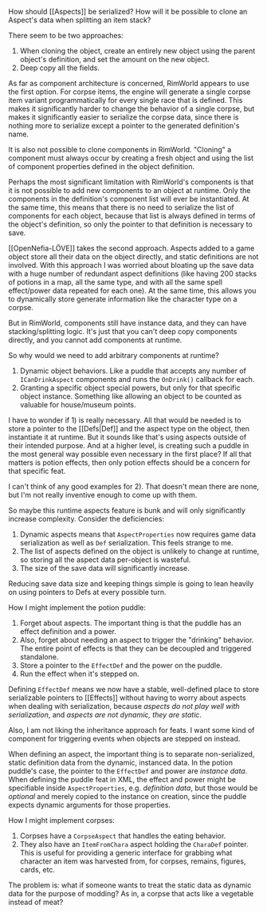 How should [[Aspects]] be serialized? How will it be possible to clone an Aspect's data when splitting an item stack?

There seem to be two approaches: 

1. When cloning the object, create an entirely new object using the parent object's definition, and set the amount on the new object.
2. Deep copy all the fields.

As far as component architecture is concerned, RimWorld appears to use the first option. For corpse items, the engine will generate a single corpse item variant programmatically for every single race that is defined. This makes it significantly harder to change the behavior of a single corpse, but makes it significantly easier to serialize the corpse data, since there is nothing more to serialize except a pointer to the generated definition's name.

It is also not possible to clone components in RimWorld. "Cloning" a component must always occur by creating a fresh object and using the list of component properties defined in the object definition.

Perhaps the most significant limitation with RimWorld's components is that it is not possible to add new components to an object at runtime. Only the components in the definition's component list will ever be instantiated. At the same time, this means that there is no need to serialize the list of components for each object, because that list is always defined in terms of the object's definition, so only the pointer to that definition is necessary to save.

[[OpenNefia-LÖVE]] takes the second approach. Aspects added to a game object store all their data on the object directly, and static definitions are not involved. With this approach I was worried about bloating up the save data with a huge number of redundant aspect definitions (like having 200 stacks of potions in a map, all the same type, and with all the same spell effect/power data repeated for each one). At the same time, this allows you to dynamically store generate information like the character type on a corpse.

But in RimWorld, components still have instance data, and they can have stacking/splitting logic. It's just that you can't deep copy components directly, and you cannot add components at runtime.

So why would we need to add arbitrary components at runtime?

1. Dynamic object behaviors. Like a puddle that accepts any number of `ICanDrinkAspect` components and runs the `OnDrink()` callback for each.
2. Granting a specific object special powers, but only for that specific object instance. Something like allowing an object to be counted as valuable for house/museum points.

I have to wonder if 1) is really necessary. All that would be needed is to store a pointer to the [[Defs|Def]] and the aspect type on the object, then instantiate it at runtime. But it sounds like that's using aspects outside of their intended purpose. And at a higher level, is creating such a puddle in the most general way possible even necessary in the first place? If all that matters is potion effects, then only potion effects should be a concern for that specific feat.

I can't think of any good examples for 2). That doesn't mean there are none, but I'm not really inventive enough to come up with them.

So maybe this runtime aspects feature is bunk and will only significantly increase complexity. Consider the deficiencies:

1. Dynamic aspects means that `AspectProperties` now requires game data serialization as well as `Def` serialization. This feels strange to me.
2. The list of aspects defined on the object is unlikely to change at runtime, so storing all the aspect data per-object is wasteful.
3. The size of the save data will significantly increase.

Reducing save data size and keeping things simple is going to lean heavily on using pointers to Defs at every possible turn.

How I might implement the potion puddle:

1. Forget about aspects. The important thing is that the puddle has an effect definition and a power.
2. Also, forget about needing an aspect to trigger the "drinking" behavior. The entire point of effects is that they can be decoupled and triggered standalone.
3. Store a pointer to the `EffectDef` and the power on the puddle.
4. Run the effect when it's stepped on.

Defining `EffectDef` means we now have a stable, well-defined place to store serializable pointers to [[Effects]] without having to worry about aspects when dealing with serialization, because *aspects do not play well with serialization*, and *aspects are not dynamic, they are static*.

Also, I am not liking the inheritance approach for feats. I want some kind of component for triggering events when objects are stepped on instead.

When defining an aspect, the important thing is to separate non-serialized, static definition data from the dynamic, instanced data. In the potion puddle's case, the pointer to the `EffectDef` and power are *instance data*. When defining the puddle feat in XML, the effect and power might be specifiable inside `AspectProperties`, e.g. *definition data*, but those would be *optional* and merely copied to the instance on creation, since the puddle expects dynamic arguments for those properties.

How I might implement corpses:

1. Corpses have a `CorpseAspect` that handles the eating behavior.
2. They also have an `ItemFromChara` aspect holding the `CharaDef` pointer. This is useful for providing a generic interface for grabbing what character an item was harvested from, for corpses, remains, figures, cards, etc.

The problem is: what if someone wants to treat the static data as dynamic data for the purpose of modding? As in, a corpse that acts like a vegetable instead of meat?